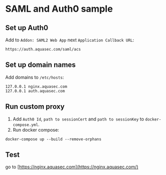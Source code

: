 # SAML and Auth0 sample
## Set up Auth0
Add to `Addon: SAML2 Web App` next `Application Callback URL`:
```
https://auth.aquasec.com/saml/acs
```
## Set up domain names
Add domains to `/etc/hosts`:
```
127.0.0.1 nginx.aquasec.com
127.0.0.1 auth.aquasec.com
```
## Run custom proxy
1. Add `Auth0 Id`, `path to sessionCert` and `path to sessionKey`  to `docker-compose.yml`.
2. Run docker compose:
```shell
docker-compose up --build --remove-orphans
```
## Test
go to [https://nginx.aquasec.com](https://nginx.aquasec.com/)
